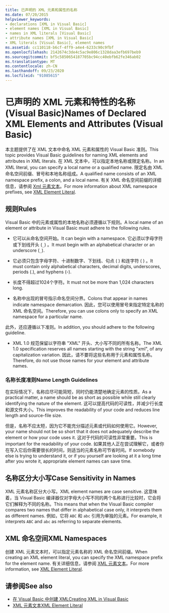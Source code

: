 ```yaml
---
title: 已声明的 XML 元素和属性的名称
ms.date: 07/20/2015
helpviewer_keywords:
- declarations [XML in Visual Basic]
- element names [XML in Visual Basic]
- names in XML literals [Visual Basic]
- attribute names [XML in Visual Basic]
- XML literals [Visual Basic], element names
ms.assetid: cc110118-b6cf-4ff9-a4e4-6233c90c9fbf
ms.openlocfilehash: 2142674c3de4c5ac9e806c1328daa3efb697beb9
ms.sourcegitcommit: bf5c5850654187705bc94cc40ebfb62fe346ab02
ms.translationtype: MT
ms.contentlocale: zh-CN
ms.lasthandoff: 09/23/2020
ms.locfileid: "91085615"
---
```

# <a name="names-of-declared-xml-elements-and-attributes-visual-basic"></a><span data-ttu-id="cdf85-102">已声明的 XML 元素和特性的名称 (Visual Basic)</span><span class="sxs-lookup"><span data-stu-id="cdf85-102">Names of Declared XML Elements and Attributes (Visual Basic)</span></span>

<span data-ttu-id="cdf85-103">本主题提供了在 XML 文本中命名 XML 元素和属性的 Visual Basic 准则。</span><span class="sxs-lookup"><span data-stu-id="cdf85-103">This topic provides Visual Basic guidelines for naming XML elements and attributes in XML literals.</span></span>  <span data-ttu-id="cdf85-104">在 XML 文本中，可以指定本地名称或限定名称。</span><span class="sxs-lookup"><span data-stu-id="cdf85-104">In an XML literal, you can specify a local name or a qualified name.</span></span> <span data-ttu-id="cdf85-105">限定名由 XML 命名空间前缀、冒号和本地名称组成。</span><span class="sxs-lookup"><span data-stu-id="cdf85-105">A qualified name consists of an XML namespace prefix, a colon, and a local name.</span></span> <span data-ttu-id="cdf85-106">有关 XML 命名空间前缀的详细信息，请参阅 [Xml 元素文本](../../../language-reference/xml-literals/xml-element-literal.md)。</span><span class="sxs-lookup"><span data-stu-id="cdf85-106">For more information about XML namespace prefixes, see [XML Element Literal](../../../language-reference/xml-literals/xml-element-literal.md).</span></span>  
  
## <a name="rules"></a><span data-ttu-id="cdf85-107">规则</span><span class="sxs-lookup"><span data-stu-id="cdf85-107">Rules</span></span>  

 <span data-ttu-id="cdf85-108">Visual Basic 中的元素或属性的本地名称必须遵循以下规则。</span><span class="sxs-lookup"><span data-stu-id="cdf85-108">A local name of an element or attribute in Visual Basic must adhere to the following rules.</span></span>  
  
- <span data-ttu-id="cdf85-109">它可以从命名空间开始。</span><span class="sxs-lookup"><span data-stu-id="cdf85-109">It can begin with a namespace.</span></span> <span data-ttu-id="cdf85-110">它必须以字母字符或下划线开头 (`_`) 。</span><span class="sxs-lookup"><span data-stu-id="cdf85-110">It must begin with an alphabetical character or an underscore (`_`).</span></span>  
  
- <span data-ttu-id="cdf85-111">它必须只包含字母字符、十进制数字、下划线、句点 ( ) 和连字符 ( ) 。</span><span class="sxs-lookup"><span data-stu-id="cdf85-111">It must contain only alphabetical characters, decimal digits, underscores, periods (.), and hyphens (-).</span></span>  
  
- <span data-ttu-id="cdf85-112">长度不得超过1024个字符。</span><span class="sxs-lookup"><span data-stu-id="cdf85-112">It must not be more than 1,024 characters long.</span></span>  
  
- <span data-ttu-id="cdf85-113">名称中出现的冒号指示命名空间分界。</span><span class="sxs-lookup"><span data-stu-id="cdf85-113">Colons that appear in names indicate namespace demarcation.</span></span> <span data-ttu-id="cdf85-114">因此，您可以使用冒号来指定特定名称的 XML 命名空间。</span><span class="sxs-lookup"><span data-stu-id="cdf85-114">Therefore, you can use colons only to specify an XML namespace for a particular name.</span></span>  
  
 <span data-ttu-id="cdf85-115">此外，还应遵循以下准则。</span><span class="sxs-lookup"><span data-stu-id="cdf85-115">In addition, you should adhere to the following guideline.</span></span>  
  
- <span data-ttu-id="cdf85-116">XML 1.0 规范保留以字符串 "XML" 开头、大小写不同的所有名称。</span><span class="sxs-lookup"><span data-stu-id="cdf85-116">The XML 1.0 specification reserves all names starting with the string "xml", of any capitalization variation.</span></span> <span data-ttu-id="cdf85-117">因此，请不要将这些名称用于元素和属性名称。</span><span class="sxs-lookup"><span data-stu-id="cdf85-117">Therefore, do not use those names for your element and attribute names.</span></span>  
  
### <a name="name-length-guidelines"></a><span data-ttu-id="cdf85-118">名称长度准则</span><span class="sxs-lookup"><span data-stu-id="cdf85-118">Name Length Guidelines</span></span>  

 <span data-ttu-id="cdf85-119">在实际情况下，名称应尽可能简短，同时仍能清楚地确定元素的性质。</span><span class="sxs-lookup"><span data-stu-id="cdf85-119">As a practical matter, a name should be as short as possible while still clearly identifying the nature of the element.</span></span> <span data-ttu-id="cdf85-120">这可以提高代码的可读性，并减少行长度和源文件大小。</span><span class="sxs-lookup"><span data-stu-id="cdf85-120">This improves the readability of your code and reduces line length and source-file size.</span></span>  
  
 <span data-ttu-id="cdf85-121">但是，名称不应太短，因为它不能充分描述元素或代码如何使用它。</span><span class="sxs-lookup"><span data-stu-id="cdf85-121">However, your name should not be so short that it does not adequately describe the element or how your code uses it.</span></span> <span data-ttu-id="cdf85-122">这对于代码的可读性非常重要。</span><span class="sxs-lookup"><span data-stu-id="cdf85-122">This is important for the readability of your code.</span></span> <span data-ttu-id="cdf85-123">如果其他人正在尝试理解它，或者你在写入它后你需要很长的时间，则适当的元素名称可节省时间。</span><span class="sxs-lookup"><span data-stu-id="cdf85-123">If somebody else is trying to understand it, or if you yourself are looking at it a long time after you wrote it, appropriate element names can save time.</span></span>  
  
## <a name="case-sensitivity-in-names"></a><span data-ttu-id="cdf85-124">名称区分大小写</span><span class="sxs-lookup"><span data-stu-id="cdf85-124">Case Sensitivity in Names</span></span>  

 <span data-ttu-id="cdf85-125">XML 元素名称区分大小写。</span><span class="sxs-lookup"><span data-stu-id="cdf85-125">XML element names are case sensitive.</span></span> <span data-ttu-id="cdf85-126">这意味着，当 Visual Basic 编译器仅对字母大小写不同的两个名称进行比较时，它会将它们解释为不同的名称。</span><span class="sxs-lookup"><span data-stu-id="cdf85-126">This means that when the Visual Basic compiler compares two names that differ in alphabetical case only, it interprets them as different names.</span></span> <span data-ttu-id="cdf85-127">例如，它将 `ABC` 和 `abc` 引用为单独的元素。</span><span class="sxs-lookup"><span data-stu-id="cdf85-127">For example, it interprets `ABC` and `abc` as referring to separate elements.</span></span>  
  
## <a name="xml-namespaces"></a><span data-ttu-id="cdf85-128">XML 命名空间</span><span class="sxs-lookup"><span data-stu-id="cdf85-128">XML Namespaces</span></span>  

 <span data-ttu-id="cdf85-129">创建 XML 元素文本时，可以指定元素名称的 XML 命名空间前缀。</span><span class="sxs-lookup"><span data-stu-id="cdf85-129">When creating an XML element literal, you can specify the XML namespace prefix for the element name.</span></span> <span data-ttu-id="cdf85-130">有关详细信息，请参阅 [XML 元素文本](../../../language-reference/xml-literals/xml-element-literal.md)。</span><span class="sxs-lookup"><span data-stu-id="cdf85-130">For more information, see [XML Element Literal](../../../language-reference/xml-literals/xml-element-literal.md).</span></span>  
  
## <a name="see-also"></a><span data-ttu-id="cdf85-131">请参阅</span><span class="sxs-lookup"><span data-stu-id="cdf85-131">See also</span></span>

- [<span data-ttu-id="cdf85-132">在 Visual Basic 中创建 XML</span><span class="sxs-lookup"><span data-stu-id="cdf85-132">Creating XML in Visual Basic</span></span>](creating-xml.md)
- [<span data-ttu-id="cdf85-133">XML 元素文本</span><span class="sxs-lookup"><span data-stu-id="cdf85-133">XML Element Literal</span></span>](../../../language-reference/xml-literals/xml-element-literal.md)
